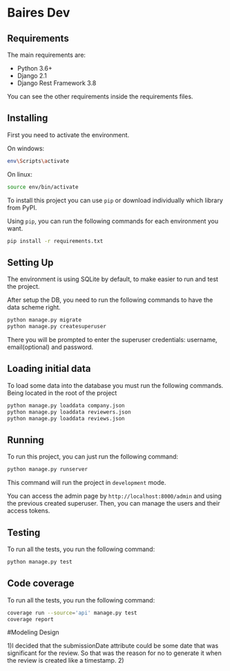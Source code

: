 # Baires Dev

## Requirements

The main requirements are:

- Python 3.6+
- Django 2.1
- Django Rest Framework 3.8

You can see the other requirements inside the requirements files.

## Installing

First you need to activate the environment.

On windows:
```bash
env\Scripts\activate
```

On linux:
```bash
source env/bin/activate
```

To install this project you can use `pip` or download individually which library from PyPI.

Using `pip`, you can run the following commands for each environment you want.

```bash
pip install -r requirements.txt
```

## Setting Up

The environment is using SQLite by default, to make easier to run and test the project. 

After setup the DB, you need to run the following commands to have the data scheme right.

```bash
python manage.py migrate
python manage.py createsuperuser
```

There you will be prompted to enter the superuser credentials: username, email(optional)
and password.

## Loading initial data

To load some data into the database you must run the following commands. Being located in the root of the project

```bash
python manage.py loaddata company.json
python manage.py loaddata reviewers.json
python manage.py loaddata reviews.json
```

## Running

To run this project, you can just run the following command:

```bash
python manage.py runserver
```

This command will run the project in `development` mode.

You can access the admin page by `http://localhost:8000/admin` and using the previous created superuser. 
Then, you can manage the users and their access tokens.

## Testing


To run all the tests, you run the following command:

```bash
python manage.py test
```

## Code coverage


To run all the tests, you run the following command:

```bash
coverage run --source='api' manage.py test
coverage report
```

#Modeling Design

1)I decided that the submissionDate attribute could be some date that was significant
for the review. So that was the reason for no to generate it when the review is created like a timestamp.
2)